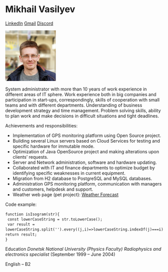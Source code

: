  # Mikhail Vasilyev

[LinkedIn](linkedin.com/in/mikhailvasilyevvms) [Gmail](mailto:vasilyev.vms@gmail.com)
[Discord](mailto:vasilyev.vms@gmail.com)

![avatar](./Screenshot_20221007_213733.jpg "Photo")

System administrator with more than 10 years of work experience in different areas of IT sphere. Work experience both in big companies and participation in start-ups, correspondingly, skills of cooperation with small teams and with different departments. Understanding of business development strategy and time management. Problem solving skills, ability to plan work and make decisions in difficult situations and tight deadlines.

Achievements and responsibilities:

   + Implementation of GPS monitoring platform using Open Source project.
   + Building several Linux servers based on Cloud Services for testing and specific hardware for immutable mode.
   + Optimization of Java OpenSource project and making alterations upon clients’ requests.
   + Server and Network administration, software and hardware updating.
   + Collaborated with IT and finance departments to optimize budget by identifying specific weaknesses in current equipment.
   + Migration from H2 database to PostgreSQL and MySQL databases.
   + Administration GPS monitoring platform, communication with managers and customers, helpdesk and support.
   + Weather web page (pet project): [Weather Forecast](https://sparkly-dragon-6164de.netlify.app/)

   Code example:
   ```
   function isIsogram(str){
    const lowerCaseString = str.toLowerCase();
    var result = lowerCaseString.split('').every((j,i)=>lowerCaseString.indexOf(j)===i) 
  return result;
  }
   ```

Education _Donetsk National University (Physics Faculty) Radiophysics and electronics specialist_ (September 1999 – June 2004)

English – B2